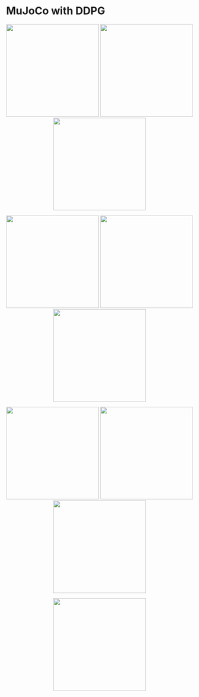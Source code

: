 # MuJoCo with DDPG 

<p align="center">
  <img src="https://github.com/user-attachments/assets/3b0e7d0e-e990-4cf0-ba38-82e4a8cb54f5" width="250"/>
  <img src="https://github.com/user-attachments/assets/e54601b2-530e-4131-9454-b8c33b3848c8" width="250"/>
  <img src="https://github.com/user-attachments/assets/0ce58a79-10b4-4cd0-b38f-f52a77baa68b" width="250"/>
</p>

<p align="center">
  <img src="https://github.com/user-attachments/assets/8efa4aaa-9c91-434c-ae1e-acfa3fee23b5" width="250"/>
  <img src="https://github.com/user-attachments/assets/f5dce62f-1bee-4ee1-913c-7c5b05b3bf80" width="250"/>
  <img src="https://github.com/user-attachments/assets/a39fabbe-67ef-44c0-ac3a-497de4ac6e49" width="250"/>
</p>

<p align="center">
  <img src="https://github.com/user-attachments/assets/17ead09a-2b45-451f-977a-9b0b5ca06242" width="250"/>
  <img src="https://github.com/user-attachments/assets/cceacef5-b532-4f2d-9494-6063b04652ef" width="250"/>
  <img src="https://github.com/user-attachments/assets/1acbd3a0-50aa-4ab5-99b3-b48797659d99" width="250"/>
</p>

<p align="center">
  <img src="https://github.com/user-attachments/assets/bb54914f-31e7-4f91-8899-c7e6d2045e67" width="250"/>
</p>
